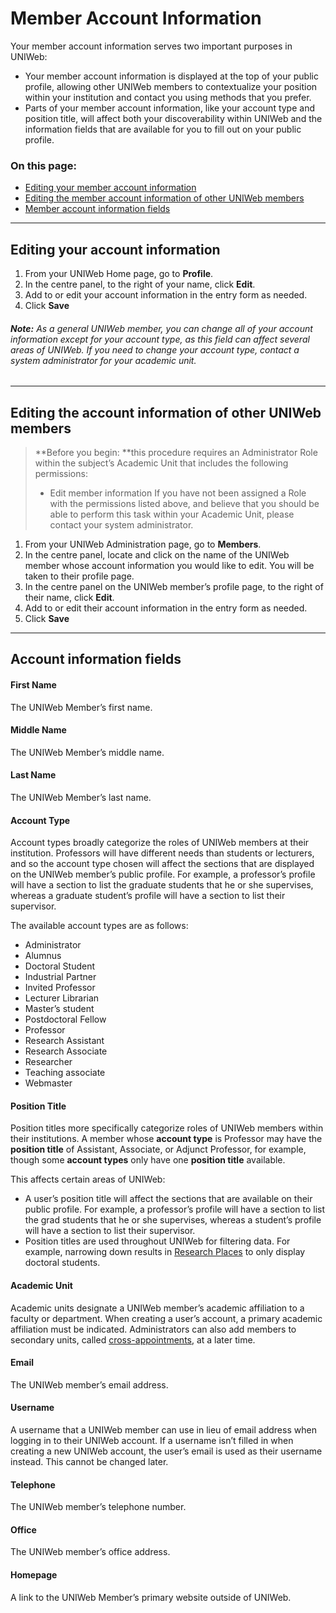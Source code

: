 # Member Account Information

Your member account information serves two important purposes in UNIWeb:
- Your member account information is displayed at the top of your public profile, allowing other UNIWeb members to contextualize your position within your institution and contact you using methods that you prefer. 
- Parts of your member account information, like your account type and position title, will affect both your discoverability within UNIWeb and the information fields that are available for you to fill out on your public profile.

### On this page:
- [Editing your member account information][1]
- [Editing the member account information of other UNIWeb members][2]
- [Member account information fields][3]

---- 

## Editing your account information
1. From your UNIWeb Home page, go to **Profile**.
2. In the centre panel, to the right of your name, click **Edit**.
3. Add to or edit your account information in the entry form as needed.
4. Click **Save**

###### **Note:** As a general UNIWeb member, you can change all of your account information except for your account type, as this field can affect several areas of UNIWeb. If you need to change your account type, contact a system administrator for your academic unit.

---- 

## Editing the account information of other UNIWeb members

> **Before you begin: **this procedure requires an Administrator Role within the subject’s Academic Unit that includes the following permissions:
> - Edit member information
> If you have not been assigned a Role with the permissions listed above, and believe that you should be able to perform this task within your Academic Unit, please contact your system administrator.

1. From your UNIWeb Administration page, go to **Members**.
2. In the centre panel, locate and click on the name of the UNIWeb member whose account information you would like to edit. You will be taken to their profile page.
3. In the centre panel on the UNIWeb member’s profile page, to the right of their name, click **Edit**.
4. Add to or edit their account information in the entry form as needed.
5. Click **Save**

---- 

## Account information fields

#### First Name
The UNIWeb Member’s first name.

#### Middle Name
The UNIWeb Member’s middle name.

#### Last Name
The UNIWeb Member’s last name.

#### Account Type
Account types broadly categorize the roles of UNIWeb members at their institution. Professors will have different needs than students or lecturers, and so the account type chosen will affect the sections that are displayed on the UNIWeb member’s public profile. For example, a professor’s profile will have a section to list the graduate students that he or she supervises, whereas a graduate student’s profile will have a section to list their supervisor.

The available account types are as follows: 
- Administrator
- Alumnus
- Doctoral Student
- Industrial Partner 
- Invited Professor 
- Lecturer Librarian 
- Master’s student
- Postdoctoral Fellow
- Professor
- Research Assistant
- Research Associate
- Researcher
- Teaching associate
- Webmaster

#### Position Title
Position titles more specifically categorize roles of UNIWeb members within their institutions. A member whose **account type** is Professor may have the **position title** of Assistant, Associate, or Adjunct Professor, for example, though some **account types** only have one **position title** available.

This affects certain areas of UNIWeb: 
- A user’s position title will affect the sections that are available on their public profile. For example, a professor’s profile will have a section to list the grad students that he or she supervises, whereas a student’s profile will have a section to list their supervisor.
- Position titles are used throughout UNIWeb for filtering data. For example, narrowing down results in [Research Places]() to only display doctoral students.

#### Academic Unit
Academic units designate a UNIWeb member’s academic affiliation to a faculty or department. When creating a user’s account, a primary academic affiliation must be indicated. Administrators can also add members to secondary units, called [cross-appointments](), at a later time. 

#### Email
The UNIWeb member’s email address.

#### Username
A username that a UNIWeb member can use in lieu of email address when logging in to their UNIWeb account. If a username isn’t filled in when creating a new UNIWeb account, the user’s email is used as their username instead. This cannot be changed later.

#### Telephone
The UNIWeb member’s telephone number.

#### Office
The UNIWeb member’s office address.

#### Homepage
A link to the UNIWeb Member’s primary website outside of UNIWeb. 

[1]:	#editing-your-member-account-information
[2]:	#editing-the-member-account-information-of-other-UNIWeb-members
[3]:	#account-information-fields
